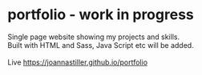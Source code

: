 # portfolio - work in progress

Single page website showing my projects and skills.<br/>
Built with HTML and Sass, Java Script etc will be added.
<br/><br/>
Live https://joannastiller.github.io/portfolio
